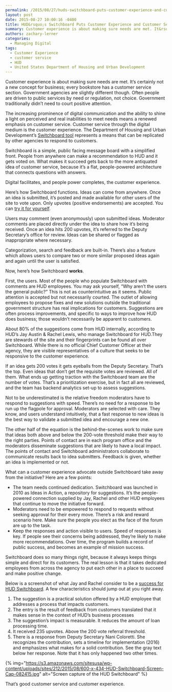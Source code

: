 ```yaml
---
permalink: /2015/08/27/huds-switchboard-puts-customer-experience-and-customer-service-together/
layout: post
date: 2015-08-27 10:00:16 -0400
title: HUD&rsquo;s Switchboard Puts Customer Experience and Customer Service Together
summary: Customer experience is about making sure needs are met. It&rsquo;s certainly not a new concept for business; every bookstore has a customer service section. Government agencies are slightly different though. Often people are driven to public services by need or regulation, not choice. Government traditionally didn&rsquo;t need to court positive attention. The increasing prominence of
authors: zachary-lerner
categories:
  - Managing Digital
tags:
  - Customer Experience
  - customer service
  - HUD
  - United States Department of Housing and Urban Development
---
```


Customer experience is about making sure needs are met. It’s certainly not a new concept for business; every bookstore has a customer service section. Government agencies are slightly different though. Often people are driven to public services by need or regulation, not choice. Government traditionally didn’t need to court positive attention.

The increasing prominence of digital communication and the ability to shine a light on perceived and real inabilities to meet needs means a renewed emphasis on customer service. Customer service through the digital medium is the customer experience. The Department of Housing and Urban Development’s [Switchboard tool](http://switchboard.uservoice.com/forums/95655-making-hud-better-one-idea-at-a-time) represents a means that can be replicated by other agencies to respond to customers.

Switchboard is a simple, public facing message board with a simplified front. People from anywhere can make a recommendation to HUD and it gets voted on. What makes it succeed gets back to the more antiquated idea of customer service, because it’s a flat, people-powered architecture that connects questions with answers.

Digital facilitates, and people power completes, the customer experience.

Here’s how Switchboard functions. Ideas can come from anywhere. Once an idea is submitted, it’s posted and made available for other users of the site to vote upon. Only upvotes (positive endorsements) are accepted. You can [try it for yourself](http://switchboard.uservoice.com/forums/95655-ideas-feedback-let-us-know-right-here).

Users may comment (even anonymously) upon submitted ideas. Moderator comments are placed directly under the idea to share how it’s being received. Once an idea hits 200 upvotes, it’s referred to the Deputy Secretary’s office for review. Ideas can be shared or flagged as inappropriate where necessary.

Categorization, search and feedback are built-in. There’s also a feature which allows users to compare two or more similar proposed ideas again and again until the user is satisfied.

Now, here’s how Switchboard **works**.

First, the users. Most of the people who populate Switchboard with comments are HUD employees. You may ask yourself, “Why aren’t the users the general public?” This is not as counterintuitive as it seems. Public attention is accepted but not necessarily courted. The outlet of allowing employees to propose fixes and new solutions outside the traditional government structure has real implications for customers. Suggestions are often process improvements, and specific to ways to improve how HUD does business; those wouldn’t necessarily be apparent to customers.

About 80% of the suggestions come from HUD internally, according to HUD’s Jay Austin & Rachel Lewis, who manage Switchboard for HUD.They are stewards of the site and their fingerprints can be found all over Switchboard. While there is no official Chief Customer Officer at their agency, they are visible representatives of a culture that seeks to be responsive to the customer experience.

If an idea gets 200 votes it gets eyeballs from the Deputy Secretary. That’s the top. Even ideas that don’t get the requisite votes are reviewed. All of them. What ends up getting traction with the Switchboard team are the number of votes. That’s a prioritization exercise, but in fact all are reviewed, and the team has backend analytics set-up to assess suggestions.

Not to be underestimated is the relative freedom moderators have to respond to suggestions with speed. There’s no need for a response to be run up the flagpole for approval. Moderators are selected with care. They know, and users understand intuitively, that a fast response to new ideas is the best way to validate a submitted idea and encourage a new one.

The other half of the equation is the behind-the-scenes work to make sure that ideas both above and below the 200-vote threshold make their way to the right parties. Points of contact are in each program office and the moderators disseminate suggestions that are likely to have a local impact. The points of contact and Switchboard administrators collaborate to communicate results back to idea submitters. Feedback is given, whether an idea is implemented or not.

What can a customer experience advocate outside Switchboard take away from the initiative? Here are a few points:

  * The team needs continued dedication. Switchboard was launched in 2010 as Ideas in Action, a repository for suggestions. It’s the people-powered connection supplied by Jay, Rachel and other HUD employees that continue to move the initiative forward.
  * Moderators need to be empowered to respond to requests without seeking approval for their every move. There’s a risk and reward scenario here. Make sure the people you elect as the face of the forum are up to the task.
  * Keep the responses and action visible to users. Speed of responses is key. If people see their concerns being addressed, they’re likely to make more recommendations. Over time, the program builds a record of public success, and becomes an example of mission success.

Switchboard does so many things right, because it always keeps things simple and direct for its customers. The real lesson is that it takes dedicated employees from across the agency to put each other in a place to succeed and make positive change.

Below is a screenshot of what Jay and Rachel consider to be a [success for HUD Switchboard](http://switchboard.uservoice.com/forums/95655/suggestions/7205141). A few characteristics should jump out at you right away.

  1. The suggestion is a practical solution offered by a HUD employee that addresses a process that impacts customers.
  2. The entry is the result of feedback from customers translated that it makes sense in the context of HUD’s business processes
  3. The suggestion’s impact is measurable. It reduces the amount of loan processing time.
  4. It received 235 upvotes. Above the 200 vote referral threshold.
  5. There is a response from Deputy Secretary Nani Coloretti. She recognizes the contribution, sets a timeline for implementation (2016) and emphasizes what makes for a solid contribution. See the gray text below her response. Note that it has only happened two other times.

{% img="https://s3.amazonaws.com/sitesusa/wp-content/uploads/sites/212/2015/08/600-x-434-HUD-Switchboard-Screen-Cap-082415.jpg" alt="Screen capture of the HUD Switchboard" %}

That’s good customer service and customer experience.